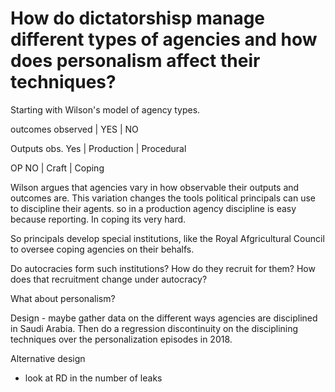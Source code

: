 # How do dictatorshisp manage different types of agencies and how does personalism affect their techniques?

Starting with Wilson's model of agency types.

outcomes observed  | YES             |   NO

Outputs obs.  Yes  | Production     |   Procedural

OP             NO   | Craft          |   Coping
              
Wilson argues that agencies vary in how observable their outputs and outcomes are. This variation changes the tools political principals can use to discipline their agents. so in a production agency discipline is easy because reporting. In coping its very hard.

So principals develop special institutions, like the Royal Afgricultural Council to oversee coping agencies on their behalfs.

Do autocracies form such institutions? How do they recruit for them? How does that recruitment change under autocracy?

What about personalism?

Design - maybe gather data on the different ways agencies are disciplined in Saudi Arabia. Then do a regression discontinuity on the disciplining techniques over the personalization episodes in 2018.

Alternative design
- look at RD in the number of leaks
